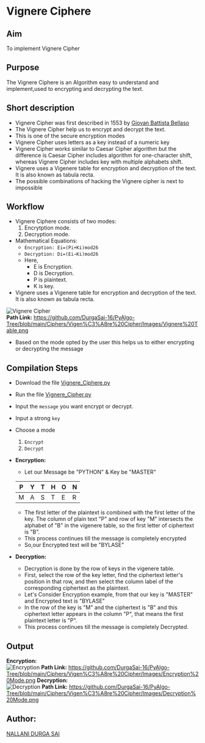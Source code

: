 # Vignere Ciphere

## Aim

To implement Vignere Cipher

## Purpose

The Vignere Ciphere is an Algorithm easy to understand and implement,used to encrypting and decrypting the text.

## Short description

- Vignere Cipher was first described in 1553 by [Giovan Battista Bellaso](https://en.wikipedia.org/wiki/Giovan_Battista_Bellaso)
- The Vignere Cipher help us to encrypt and decrypt the text.
- This is one of the secure encryption modes
- Vignere Cipher uses letters as a key instead of a numeric key
- Vignere Cipher works similar to Caesar Cipher algorithm but the difference is Caesar Cipher includes algorithm for one-character shift, whereas Vignere Cipher includes key with multiple alphabets shift.
- Vignere uses a Vigenere table for encryption and decryption of the text. It is also known as tabula recta.
- The possible combinations of hacking the Vignere cipher is next to impossible

## Workflow

- Vignere Ciphere consists of two modes:
  1. Encrytption mode.
  2. Decryption mode.
- Mathematical Equations:
  - `Encryption: Ei=(Pi+Ki)mod26`
  - `Decryption: Di=(Ei−Ki)mod26`
  - Here,
    - E is Encryption.
    - D is Decryption.
    - P is plaintext.
    - K is key.
- Vignere uses a Vigenere table for encryption and decryption of the text. It is also known as tabula recta.

![Vignere Cipher](https://user-images.githubusercontent.com/85128689/126861976-baaeb39a-9fb1-4676-bd89-606c7d5e2149.png)  
**Path Link:** https://github.com/DurgaSai-16/PyAlgo-Tree/blob/main/Ciphers/Vigen%C3%A8re%20Cipher/Images/Vignere%20Table.png

- Based on the mode opted by the user this helps us to either encrypting or decrypting the message

## Compilation Steps

- Download the file [Vignere_Ciphere.py](https://github.com/DurgaSai-16/PyAlgo-Tree/blob/main/Ciphers/Vigen%C3%A8re%20Cipher/Vignere_Cipher.py)
- Run the file [Vignere_Cipher.py](https://github.com/DurgaSai-16/PyAlgo-Tree/blob/main/Ciphers/Vigen%C3%A8re%20Cipher/Vignere_Cipher.py)
- Input the `message` you want encrypt or decrypt.
- Input a strong `key`
- Choose a mode
  1. `Encrypt`
  2. `Decrypt`
- **Encryption:**

  - Let our Message be "PYTHON" & Key be "MASTER"

  | P   | Y   | T   | H   | O   | N   |
  | --- | --- | --- | --- | --- | --- |
  | M   | A   | S   | T   | E   | R   |

  - The first letter of the plaintext is combined with the first letter of the key. The column of plain text "P" and row of key "M" intersects the alphabet of "B" in the vigenere table, so the first letter of ciphertext is "B".
  - This process continues till the message is completely encrypted
  - So,our Encrypted text will be "BYLASE"

- **Decryption:**
  - Decryption is done by the row of keys in the vigenere table.
  - First, select the row of the key letter, find the ciphertext letter's position in that row, and then select the column label of the corresponding ciphertext as the plaintext.
  - Let's Consider Encryption example, from that our key is "MASTER" and Encrypted text is "BYLASE"
  - In the row of the key is "M" and the ciphertext is "B" and this ciphertext letter appears in the column "P", that means the first plaintext letter is "P".
  - This process continues till the message is completely Decrypted.

## Output

**Encryption:**  
![Encryption](https://user-images.githubusercontent.com/85128689/126864767-a193803b-ee60-4e3c-9b53-c71e2c242a6d.png) **Path Link:** https://github.com/DurgaSai-16/PyAlgo-Tree/blob/main/Ciphers/Vigen%C3%A8re%20Cipher/Images/Encryption%20Mode.png **Decryption:**  
![Decryption](https://user-images.githubusercontent.com/85128689/126864791-41ca2fba-363f-42be-828c-890fb6419eaf.png) **Path Link:** https://github.com/DurgaSai-16/PyAlgo-Tree/blob/main/Ciphers/Vigen%C3%A8re%20Cipher/Images/Decryption%20Mode.png

## Author:

[NALLANI DURGA SAI](https://github.com/DurgaSai-16)
